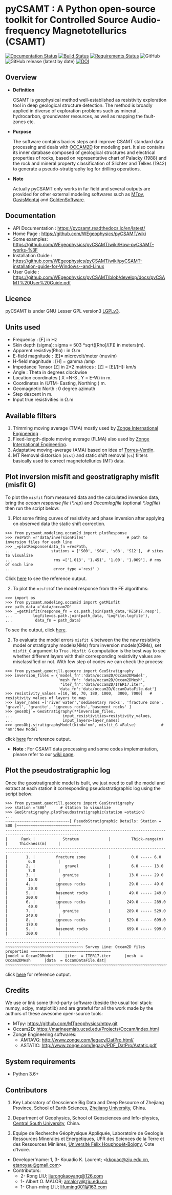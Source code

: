 # pyCSAMT : A Python open-source toolkit for Controlled Source Audio-frequency Magnetotellurics (CSAMT)

[![Documentation Status](https://readthedocs.org/projects/pycsamt/badge/?version=latest)](https://pycsamt.readthedocs.io/en/latest/?badge=latest) [![Build Status](https://travis-ci.com/WEgeophysics/pyCSAMT.svg?branch=master)](https://travis-ci.com/WEgeophysics/pyCSAMT) [![Requirements Status](https://requires.io/github/WEgeophysics/pyCSAMT/requirements.svg?branch=master)](https://requires.io/github/WEgeophysics/pyCSAMT/requirements/?branch=master)
  ![GitHub](https://img.shields.io/github/license/WEgeophysics/pyCSAMT?color=blue&logo=GNU&logoColor=red) ![GitHub release (latest by date)](https://img.shields.io/github/v/release/WEgeophysics/pyCSAMT?color=orange) [![DOI](https://zenodo.org/badge/DOI/10.5281/zenodo.5533467.svg)](https://doi.org/10.5281/zenodo.5533467)

## Overview 

* **Definition**

    CSAMT is geophysical method well-established  as resistivity exploration 
    tool in deep geological structure detection. The method is broadly applied in  diverse of exploration problems such as mineral , hydrocarbon,  groundwater resources, 
    as well as mapping the fault-zones etc. 

* **Purpose**

    The software contains bacics steps and improve CSAMT standard data processing and deals with [OCCAM2D](https://marineemlab.ucsd.edu/Projects/Occam/index.html) for modeling part.
    It also contains its inner database composed of geological structures and electrical properties of rocks,
    based on representative chart of  Palacky (1988) and the rock and mineral property classification of Slichter and Telkes (1942)
    to generate  a pseudo-stratigraphy log for drilling operations.

 * **Note**
 
    Actually pyCSAMT only works  in far field and several  outputs are provided for other external modeling softwares such as  [MTpy](https://github.com/MTgeophysics/mtpy), [OasisMontaj](http://updates.geosoft.com/downloads/files/how-to-guides/Oasis_montaj_Gridding.pdf)
    and [GoldenSoftware](https://www.goldensoftware.com/products/surfer).

## Documentation 
* API Documentation  : https://pycsamt.readthedocs.io/en/latest/
* Home Page : https://github.com/WEgeophysics/pyCSAMT/wiki
* Some examples: https://github.com/WEgeophysics/pyCSAMT/wiki/How-pyCSAMT-works-%3F
* Installation Guide : https://github.com/WEgeophysics/pyCSAMT/wiki/pyCSAMT-installation-guide-for-Windows--and-Linux
* User Guide : https://github.com/WEgeophysics/pyCSAMT/blob/develop/docs/pyCSAMT%20User%20Guide.pdf


## Licence 
pyCSAMT is under GNU Lesser GPL version3 [LGPLv3](https://github.com/03-Daniel/pyCSAMT/blob/master/LICENSE.md).


## Units used    

* Frequency : [F] in Hz 
* Skin depth (sigma):  sigma  = 503 *sqrt([Rho]/[F]) in meters(m). 
* Apparent resistivy(Rho) : in Ω.m 
* E-field magnitude : [E]=  microvolt/meter (muv/m)
* H-field magnitude : [H] =  gamma /amp 
* Impedance Tensor [Z] in 2*2 matrices : [Z] = [E]/[H]:  km/s
* Angle : Theta in degrees clockwise 
* Location coordinates ( X =N-S , Y = E-W) in m. 
* Coordinates in (UTM- Easting, Northing ) m. 
* Geomagnetic North : 0 degree azimuth 
* Step descent in m.
* Input true resistivities in Ω.m 

## Available filters 

1. Trimming moving average (TMA) mostly used by [Zonge International Engineering](http://zonge.com/) .
2. Fixed-length-dipole moving average (FLMA) also used by [Zonge International Engineering](https://zonge.com.au/).
3. Adaptative moving-average (AMA) based on idea of [Torres-Verdin](https://sci-hub.se/http://dx.doi.org/10.1190/1.1443273).
4. MT Removal distorsion (`dist`)  and  static shift removal (`ss`) filters basically used to correct magnetotellurics (MT) data. 
                                                               
## Plot inversion misfit and geostratigraphy misfit (misfit G)

To plot the `misfit` from measured data and the calculated inversion data, bring the _occam response file_ (_*.rep_) and  _Occamlogfile_ (optional _*.logfile_) then 
run the script below:
 
1. Plot some fitting curves of resistivity and phase inversion after applying on observed data
the static shift correction. 
```
>>> from pycsamt.modeling.occam2d import plotResponse 
>>> resPath =r'data/inversionFiles'                  # path to inversion files for each line
>>> _=plotResponse(data_fn =resPath,
...                 stations = ['S00', 'S04', 's08', 'S12'],  # sites to visualize 
...                  rms =['1.013', '1.451', '1.00', '1.069'], # rms of each line
...                  error_type ='resi' )
``` 
Click [here](https://github.com/WEgeophysics/pyCSAMT/blob/develop/quick_examples/examplefitcurves.png) to see the reference output. 

2. To plot the `misfit`of the model response from the FE algorithms: 
```
>>> import os
>>> from pycsamt.modeling.occam2d import getMisfit 
>>> path_data ='data/occam2D'
>>> _=getMisfit(response_fn = os.path.join(path_data,'RESP17.resp'),
...         logfile=os.path.join(path_data, 'LogFile.logfile'), 
...          data_fn = path_data)
```
To see the output, click [here](https://github.com/WEgeophysics/pyCSAMT/blob/develop/quick_examples/misfit.png).

2. To evaluate the model errors `misfit G` between the the new resistivity model or stratigraphy models(NMs) from inversion models(CRMs), 
set `misfit_G` argument to `True` . `Misfit G` computation is the best way to see whether different layers with their corresponding resistivity values
are misclassified or not. With few step of codes we can check the process:
```
>>> from pycsamt.geodrill.geocore import GeoStratigraphy
>>> inversion_files = {'model_fn':'data/occam2D/Occam2DModel', 
                       'mesh_fn': 'data/occam2D/Occam2DMesh',
                        "iter_fn":'data/occam2D/ITER17.iter',
                       'data_fn':'data/occam2D/OccamDataFile.dat'}
>>> resistivity_values =[10, 60, 70, 180, 1000,  3000, 7000]   # resistivity values of layers to map
>>> layer_names =['river water','sedimentary rocks', 'fracture zone',  'gravel', 'granite', 'igneous rocks','basement rocks' ]
>>> geosObj = GeoStratigraphy(**inversion_files,
...                      input_resistivities=resistivity_values, 
...                      input_layers=layer_names)
>>> geosObj.stratigraphyModel(kind='nm', misfit_G =False)           # 'nm':New Model
```
click [here](https://github.com/WEgeophysics/pyCSAMT/blob/develop/quick_examples/geofit.PNG) for reference output. 


* **Note** : 
    For CSAMT data processing and some codes implementation,
    please refer to our [wiki page](https://github.com/WEgeophysics/pyCSAMT/wiki/How-pyCSAMT-works-%3F).

## Plot the pseudostratigraphic log 

 Once the geostratigraphic model is built, we just need to call the model and extract at each station 
 it corresponding  pseudostratigraphic log using the script below: 
```
>>> from pycsamt.geodrill.geocore import GeoStratigraphy
>>> station ='S00'      # station to visualize 
>>> GeoStratigraphy.plotPseudostratigraphic(station =station)
... 
~~~~~~~~~~~~~~~~~~~~~~~~~~~~[ PseudoStratigraphic Details: Station = S00 ]~~~~~~~~~~~~~~~~~~~~~~~~~~~~
------------------------------------------------------------------------------------------------------
|      Rank |            Stratum             |         Thick-range(m)         |     Thickness(m)     |
------------------------------------------------------------------------------------------------------
|        1. |         fracture zone          |         0.0 ----- 6.0          |         6.0          |
|        2. |             gravel             |         6.0 ----- 13.0         |         7.0          |
|        3. |            granite             |        13.0 ----- 29.0         |         16.0         |
|        4. |         igneous rocks          |        29.0 ----- 49.0         |         20.0         |
|        5. |         basement rocks         |        49.0 ----- 249.0        |        200.0         |
|        6. |         igneous rocks          |       249.0 ----- 289.0        |         40.0         |
|        7. |            granite             |       289.0 ----- 529.0        |        240.0         |
|        8. |         igneous rocks          |       529.0 ----- 699.0        |        170.0         |
|        9. |         basement rocks         |       699.0 ----- 999.0        |        300.0         |
------------------------------------------------------------------------------------------------------
~~~~~~~~~~~~~~~~~~~~~~~~~~~~~~~~~~ Survey Line: Occam2D files properties ~~~~~~~~~~~~~~~~~~~~~~~~~~~~~~~~~~~
|model = Occam2DModel     |iter  = ITER17.iter      |mesh  = Occam2DMesh      |data  = OccamDataFile.dat|
~~~~~~~~~~~~~~~~~~~~~~~~~~~~~~~~~~~~~~~~~~~~~~~~~~~~~~~~~~~~~~~~~~~~~~~~~~~~~~~~~~~~~~~~~~~~~~~~~~~~~~~~~~~~
``` 
click [here](https://github.com/WEgeophysics/pyCSAMT/blob/develop/quick_examples/pseudostratigraphic_log.PNG) for reference output. 
 

## Credits

We use or link some third-party software (beside the usual tool stack: numpy, scipy, matplotlib) and are grateful for all the work made by the authors of these awesome open-source tools:
* MTpy: https://github.com/MTgeophysics/mtpy.git
* Occam2D: https://marineemlab.ucsd.edu/Projects/Occam/index.html
* Zonge Engineering softwares:
    - AMTAVG: http://www.zonge.com/legacy/DatPro.html/
    - ASTATIC: http://www.zonge.com/legacy/PDF_DatPro/Astatic.pdf

## System requirements 
* Python 3.6+ 

## Contributors
  
1. Key Laboratory of Geoscience Big Data and Deep Resource of Zhejiang Province, School of Earth Sciences, [Zhejiang University](http://www.zju.edu.cn/english/), China.

2. Department of Geophysics, School of Geosciences and Info-physics, [Central South University](http://www.zju.edu.cn/english/), China.

3. Equipe de Recherche Géophysique Appliquée, Laboratoire de Geologie Ressources Minerales et Energetiques, UFR des Sciences de la Terre et des Ressources Minières, [Université Félix Houphouët-Boigny]( https://www.univ-fhb.edu.ci/index.php/ufr-strm/), Cote d'Ivoire.

* Developer'name: 1, 3- Kouadio K. Laurent; <kkouao@zju.edu.cn, etanoyau@gmail.com>
* Contributors:
    *  2- Rong LIU; <liurongkaoyang@126.com>
    *  1- Albert O. MALOR; <amalory@zju.edu.cn>   
    *  1- Chun-ming LIU; <lifuming001@163.com> 


